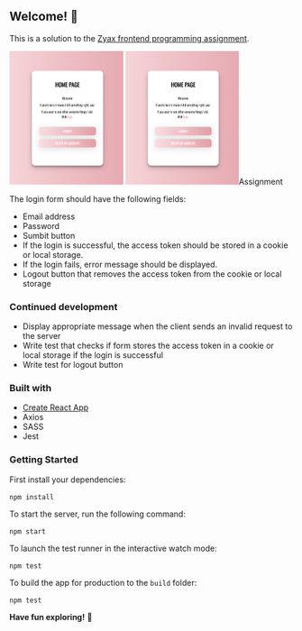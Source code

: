 ## Welcome! 👋

This is a solution to the [Zyax frontend programming assignment](https://github.com/zyaxab/frontend-programming-challenge).

  <img src="./src/assets/home.png" width=40% >
  <img src="./src/assets/home.png" width="40% >

### Assignment

The login form should have the following fields:

- Email address
- Password
- Sumbit button
- If the login is successful, the access token should be stored in a cookie or local storage.
- If the login fails, error message should be displayed.
- Logout button that removes the access token from the cookie or local storage

### Continued development

- Display appropriate message when the client sends an invalid request to the server
- Write test that checks if form stores the access token in a cookie or local storage if the login is successful
- Write test for logout button

### Built with

- [Create React App](https://github.com/facebook/create-react-app)
- Axios
- SASS
- Jest

### Getting Started

First install your dependencies:

```
npm install
```

To start the server, run the following command:

```
npm start
```

To launch the test runner in the interactive watch mode:

```
npm test
```

To build the app for production to the `build` folder:

```
npm test
```

**Have fun exploring!** 🚀
